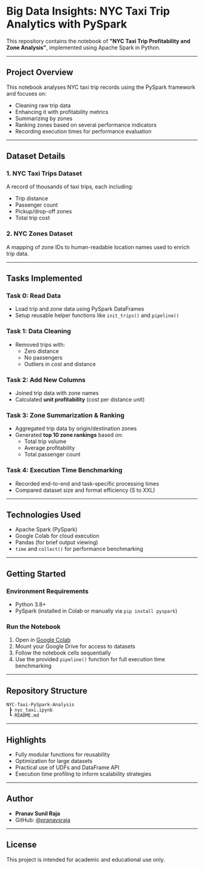 # Big Data Insights: NYC Taxi Trip Analytics with PySpark

This repository contains the notebook of **"NYC Taxi Trip Profitability and Zone Analysis"**, implemented using Apache Spark in Python.

---

## Project Overview

This notebook analyses NYC taxi trip records using the PySpark framework and focuses on:

- Cleaning raw trip data
- Enhancing it with profitability metrics
- Summarizing by zones
- Ranking zones based on several performance indicators
- Recording execution times for performance evaluation

---

## Dataset Details

### 1. NYC Taxi Trips Dataset  
A record of thousands of taxi trips, each including:
- Trip distance
- Passenger count
- Pickup/drop-off zones
- Total trip cost

### 2. NYC Zones Dataset  
A mapping of zone IDs to human-readable location names used to enrich trip data.

---

## Tasks Implemented

### Task 0: Read Data
- Load trip and zone data using PySpark DataFrames
- Setup reusable helper functions like `init_trips()` and `pipeline()`

### Task 1: Data Cleaning
- Removed trips with:
  - Zero distance
  - No passengers
  - Outliers in cost and distance

### Task 2: Add New Columns
- Joined trip data with zone names
- Calculated **unit profitability** (cost per distance unit)

### Task 3: Zone Summarization & Ranking
- Aggregated trip data by origin/destination zones
- Generated **top 10 zone rankings** based on:
  - Total trip volume
  - Average profitability
  - Total passenger count

### Task 4: Execution Time Benchmarking
- Recorded end-to-end and task-specific processing times
- Compared dataset size and format efficiency (S to XXL)

---

## Technologies Used

- Apache Spark (PySpark)
- Google Colab for cloud execution
- Pandas (for brief output viewing)
- `time` and `collect()` for performance benchmarking

---

## Getting Started

### Environment Requirements

- Python 3.8+
- PySpark (installed in Colab or manually via `pip install pyspark`)

### Run the Notebook

1. Open in [Google Colab](https://colab.research.google.com/)  
2. Mount your Google Drive for access to datasets  
3. Follow the notebook cells sequentially  
4. Use the provided `pipeline()` function for full execution time benchmarking

---

## Repository Structure

```
NYC-Taxi-PySpark-Analysis
 ┣ nyc_taxi.ipynb
 ┗ README.md
```

---

## Highlights

- Fully modular functions for reusability
- Optimization for large datasets
- Practical use of UDFs and DataFrame API
- Execution time profiling to inform scalability strategies

---

## Author

- **Pranav Sunil Raja**  
- GitHub: [@pranavsraja](https://github.com/pranavsraja)

---

## License

This project is intended for academic and educational use only.